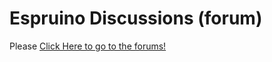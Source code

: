 # Espruino Discussions (forum)

Please [Click Here to go to the forums!](https://github.com/espruino/Discussion/discussions)
